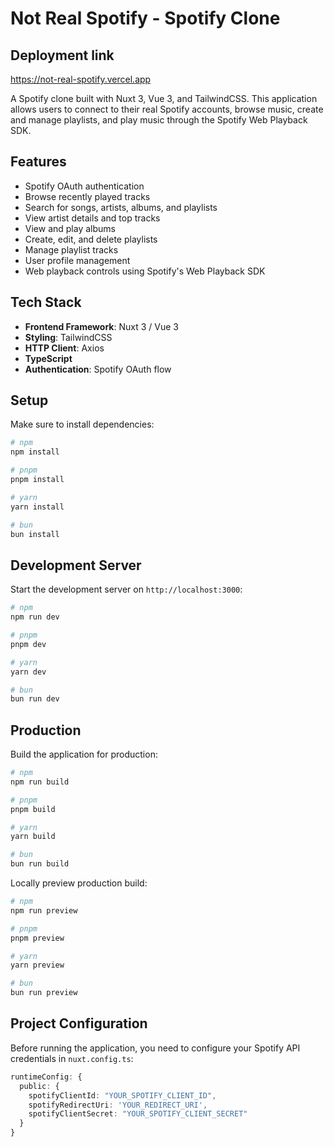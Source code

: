 # Not Real Spotify - Spotify Clone
## Deployment link 

https://not-real-spotify.vercel.app


A Spotify clone built with Nuxt 3, Vue 3, and TailwindCSS. This application allows users to connect to their real Spotify accounts, browse music, create and manage playlists, and play music through the Spotify Web Playback SDK.


## Features

- Spotify OAuth authentication
- Browse recently played tracks
- Search for songs, artists, albums, and playlists
- View artist details and top tracks
- View and play albums
- Create, edit, and delete playlists
- Manage playlist tracks
- User profile management
- Web playback controls using Spotify's Web Playback SDK

## Tech Stack

- **Frontend Framework**: Nuxt 3 / Vue 3
- **Styling**: TailwindCSS
- **HTTP Client**: Axios
- **TypeScript**
- **Authentication**: Spotify OAuth flow

## Setup

Make sure to install dependencies:

```bash
# npm
npm install

# pnpm
pnpm install

# yarn
yarn install

# bun
bun install
```

## Development Server

Start the development server on `http://localhost:3000`:

```bash
# npm
npm run dev

# pnpm
pnpm dev

# yarn
yarn dev

# bun
bun run dev
```

## Production

Build the application for production:

```bash
# npm
npm run build

# pnpm
pnpm build

# yarn
yarn build

# bun
bun run build
```

Locally preview production build:

```bash
# npm
npm run preview

# pnpm
pnpm preview

# yarn
yarn preview

# bun
bun run preview
```

## Project Configuration

Before running the application, you need to configure your Spotify API credentials in `nuxt.config.ts`:

```typescript
runtimeConfig: {
  public: {      
    spotifyClientId: "YOUR_SPOTIFY_CLIENT_ID",
    spotifyRedirectUri: 'YOUR_REDIRECT_URI',
    spotifyClientSecret: "YOUR_SPOTIFY_CLIENT_SECRET"
  }
}
```
